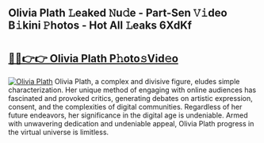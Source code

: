 ## Olivia Plath 𝙻eaked 𝙽u𝚍e - Part-Sen 𝚅𝚒deo B𝚒kini 𝙿hotos - Hot All 𝙻eaks 6XdKf

# <h2><a href="http://ld0puz.urlbe.top/?page=Olivia+Plath">🔗🔗👉👉 Olivia Plath P𝚑oto𝚜Vid𝚎o</a></h2>

[![Olivia Plath](https://i.imgur.com/eBuTRDB.gif)](http://ld0puz.urlbe.top/?page=Olivia+Plath)
Olivia Plath, a complex and divisive figure, eludes simple characterization. Her unique method of engaging with online audiences has fascinated and provoked critics, generating debates on artistic expression, consent, and the complexities of digital communities. Regardless of her future endeavors, her significance in the digital age is undeniable. Armed with unwavering dedication and undeniable appeal, Olivia Plath progress in the virtual universe is limitless.
